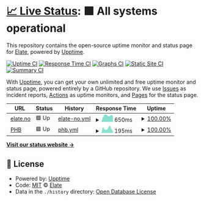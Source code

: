 # [📈 Live Status](https://elateas.github.io/upptime-website): <!--live status--> **🟩 All systems operational**

This repository contains the open-source uptime monitor and status page for [Elate](https://www.elate.no), powered by [Upptime](https://github.com/upptime/upptime).

[![Uptime CI](https://github.com/elateas/upptime-website/workflows/Uptime%20CI/badge.svg)](https://github.com/elateas/upptime-website/actions?query=workflow%3A%22Uptime+CI%22)
[![Response Time CI](https://github.com/elateas/upptime-website/workflows/Response%20Time%20CI/badge.svg)](https://github.com/elateas/upptime-website/actions?query=workflow%3A%22Response+Time+CI%22)
[![Graphs CI](https://github.com/elateas/upptime-website/workflows/Graphs%20CI/badge.svg)](https://github.com/elateas/upptime-website/actions?query=workflow%3A%22Graphs+CI%22)
[![Static Site CI](https://github.com/elateas/upptime-website/workflows/Static%20Site%20CI/badge.svg)](https://github.com/elateas/upptime-website/actions?query=workflow%3A%22Static+Site+CI%22)
[![Summary CI](https://github.com/elateas/upptime-website/workflows/Summary%20CI/badge.svg)](https://github.com/elateas/upptime-website/actions?query=workflow%3A%22Summary+CI%22)

With [Upptime](https://upptime.js.org), you can get your own unlimited and free uptime monitor and status page, powered entirely by a GitHub repository. We use [Issues](https://github.com/elateas/upptime-website/issues) as incident reports, [Actions](https://github.com/elateas/upptime-website/actions) as uptime monitors, and [Pages](https://elateas.github.io/upptime-website) for the status page.

<!--start: status pages-->
<!-- This summary is generated by Upptime (https://github.com/upptime/upptime) -->
<!-- Do not edit this manually, your changes will be overwritten -->
<!-- prettier-ignore -->
| URL | Status | History | Response Time | Uptime |
| --- | ------ | ------- | ------------- | ------ |
| <img alt="" src="https://icons.duckduckgo.com/ip3/elate.no.ico" height="13"> [elate.no](https://elate.no) | 🟩 Up | [elate-no.yml](https://github.com/elateas/upptime-website/commits/HEAD/history/elate-no.yml) | <details><summary><img alt="Response time graph" src="./graphs/elate-no/response-time-week.png" height="20"> 650ms</summary><br><a href="https://elateas.github.io/upptime-website/history/elate-no"><img alt="Response time 731" src="https://img.shields.io/endpoint?url=https%3A%2F%2Fraw.githubusercontent.com%2Felateas%2Fupptime-website%2FHEAD%2Fapi%2Felate-no%2Fresponse-time.json"></a><br><a href="https://elateas.github.io/upptime-website/history/elate-no"><img alt="24-hour response time 608" src="https://img.shields.io/endpoint?url=https%3A%2F%2Fraw.githubusercontent.com%2Felateas%2Fupptime-website%2FHEAD%2Fapi%2Felate-no%2Fresponse-time-day.json"></a><br><a href="https://elateas.github.io/upptime-website/history/elate-no"><img alt="7-day response time 650" src="https://img.shields.io/endpoint?url=https%3A%2F%2Fraw.githubusercontent.com%2Felateas%2Fupptime-website%2FHEAD%2Fapi%2Felate-no%2Fresponse-time-week.json"></a><br><a href="https://elateas.github.io/upptime-website/history/elate-no"><img alt="30-day response time 643" src="https://img.shields.io/endpoint?url=https%3A%2F%2Fraw.githubusercontent.com%2Felateas%2Fupptime-website%2FHEAD%2Fapi%2Felate-no%2Fresponse-time-month.json"></a><br><a href="https://elateas.github.io/upptime-website/history/elate-no"><img alt="1-year response time 721" src="https://img.shields.io/endpoint?url=https%3A%2F%2Fraw.githubusercontent.com%2Felateas%2Fupptime-website%2FHEAD%2Fapi%2Felate-no%2Fresponse-time-year.json"></a></details> | <details><summary><a href="https://elateas.github.io/upptime-website/history/elate-no">100.00%</a></summary><a href="https://elateas.github.io/upptime-website/history/elate-no"><img alt="All-time uptime 100.00%" src="https://img.shields.io/endpoint?url=https%3A%2F%2Fraw.githubusercontent.com%2Felateas%2Fupptime-website%2FHEAD%2Fapi%2Felate-no%2Fuptime.json"></a><br><a href="https://elateas.github.io/upptime-website/history/elate-no"><img alt="24-hour uptime 100.00%" src="https://img.shields.io/endpoint?url=https%3A%2F%2Fraw.githubusercontent.com%2Felateas%2Fupptime-website%2FHEAD%2Fapi%2Felate-no%2Fuptime-day.json"></a><br><a href="https://elateas.github.io/upptime-website/history/elate-no"><img alt="7-day uptime 100.00%" src="https://img.shields.io/endpoint?url=https%3A%2F%2Fraw.githubusercontent.com%2Felateas%2Fupptime-website%2FHEAD%2Fapi%2Felate-no%2Fuptime-week.json"></a><br><a href="https://elateas.github.io/upptime-website/history/elate-no"><img alt="30-day uptime 100.00%" src="https://img.shields.io/endpoint?url=https%3A%2F%2Fraw.githubusercontent.com%2Felateas%2Fupptime-website%2FHEAD%2Fapi%2Felate-no%2Fuptime-month.json"></a><br><a href="https://elateas.github.io/upptime-website/history/elate-no"><img alt="1-year uptime 100.00%" src="https://img.shields.io/endpoint?url=https%3A%2F%2Fraw.githubusercontent.com%2Felateas%2Fupptime-website%2FHEAD%2Fapi%2Felate-no%2Fuptime-year.json"></a></details>
| <img alt="" src="https://icons.duckduckgo.com/ip3/phb.elate.no.ico" height="13"> [PHB](https://phb.elate.no) | 🟩 Up | [phb.yml](https://github.com/elateas/upptime-website/commits/HEAD/history/phb.yml) | <details><summary><img alt="Response time graph" src="./graphs/phb/response-time-week.png" height="20"> 195ms</summary><br><a href="https://elateas.github.io/upptime-website/history/phb"><img alt="Response time 169" src="https://img.shields.io/endpoint?url=https%3A%2F%2Fraw.githubusercontent.com%2Felateas%2Fupptime-website%2FHEAD%2Fapi%2Fphb%2Fresponse-time.json"></a><br><a href="https://elateas.github.io/upptime-website/history/phb"><img alt="24-hour response time 170" src="https://img.shields.io/endpoint?url=https%3A%2F%2Fraw.githubusercontent.com%2Felateas%2Fupptime-website%2FHEAD%2Fapi%2Fphb%2Fresponse-time-day.json"></a><br><a href="https://elateas.github.io/upptime-website/history/phb"><img alt="7-day response time 195" src="https://img.shields.io/endpoint?url=https%3A%2F%2Fraw.githubusercontent.com%2Felateas%2Fupptime-website%2FHEAD%2Fapi%2Fphb%2Fresponse-time-week.json"></a><br><a href="https://elateas.github.io/upptime-website/history/phb"><img alt="30-day response time 159" src="https://img.shields.io/endpoint?url=https%3A%2F%2Fraw.githubusercontent.com%2Felateas%2Fupptime-website%2FHEAD%2Fapi%2Fphb%2Fresponse-time-month.json"></a><br><a href="https://elateas.github.io/upptime-website/history/phb"><img alt="1-year response time 165" src="https://img.shields.io/endpoint?url=https%3A%2F%2Fraw.githubusercontent.com%2Felateas%2Fupptime-website%2FHEAD%2Fapi%2Fphb%2Fresponse-time-year.json"></a></details> | <details><summary><a href="https://elateas.github.io/upptime-website/history/phb">100.00%</a></summary><a href="https://elateas.github.io/upptime-website/history/phb"><img alt="All-time uptime 99.98%" src="https://img.shields.io/endpoint?url=https%3A%2F%2Fraw.githubusercontent.com%2Felateas%2Fupptime-website%2FHEAD%2Fapi%2Fphb%2Fuptime.json"></a><br><a href="https://elateas.github.io/upptime-website/history/phb"><img alt="24-hour uptime 100.00%" src="https://img.shields.io/endpoint?url=https%3A%2F%2Fraw.githubusercontent.com%2Felateas%2Fupptime-website%2FHEAD%2Fapi%2Fphb%2Fuptime-day.json"></a><br><a href="https://elateas.github.io/upptime-website/history/phb"><img alt="7-day uptime 100.00%" src="https://img.shields.io/endpoint?url=https%3A%2F%2Fraw.githubusercontent.com%2Felateas%2Fupptime-website%2FHEAD%2Fapi%2Fphb%2Fuptime-week.json"></a><br><a href="https://elateas.github.io/upptime-website/history/phb"><img alt="30-day uptime 100.00%" src="https://img.shields.io/endpoint?url=https%3A%2F%2Fraw.githubusercontent.com%2Felateas%2Fupptime-website%2FHEAD%2Fapi%2Fphb%2Fuptime-month.json"></a><br><a href="https://elateas.github.io/upptime-website/history/phb"><img alt="1-year uptime 99.98%" src="https://img.shields.io/endpoint?url=https%3A%2F%2Fraw.githubusercontent.com%2Felateas%2Fupptime-website%2FHEAD%2Fapi%2Fphb%2Fuptime-year.json"></a></details>

<!--end: status pages-->

[**Visit our status website →**](https://elateas.github.io/upptime-website)

## 📄 License

- Powered by: [Upptime](https://github.com/upptime/upptime)
- Code: [MIT](./LICENSE) © [Elate](https://www.elate.no)
- Data in the `./history` directory: [Open Database License](https://opendatacommons.org/licenses/odbl/1-0/)
